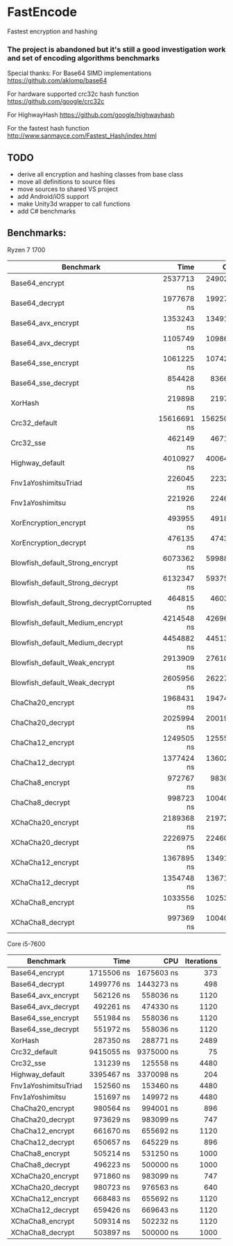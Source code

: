 # FastEncode
Fastest encryption and hashing

### The project is abandoned but it's still a good investigation work and set of encoding algorithms benchmarks 

Special thanks:
For Base64 SIMD implementations
https://github.com/aklomp/base64

For hardware supported crc32c hash function
https://github.com/google/crc32c

For HighwayHash
https://github.com/google/highwayhash

For the fastest hash function
http://www.sanmayce.com/Fastest_Hash/index.html

## TODO

* derive all encryption and hashing classes from base class
* move all definitions to source files
* move sources to shared VS project
* add Android/iOS support
* make Unity3d wrapper to call functions
* add C# benchmarks  

## Benchmarks:

Ryzen 7 1700

|Benchmark                                 |        Time |          CPU | Iterations | 
|------------------------------------------|------------:|-------------:|-----------:| 
|Base64_encrypt                            |  2537713 ns |   2490234 ns |        320 |
|Base64_decrypt                            |  1977678 ns |   1992754 ns |        345 |
|Base64_avx_encrypt                        |  1353243 ns |   1349147 ns |        498 |
|Base64_avx_decrypt                        |  1105749 ns |   1098633 ns |        640 |
|Base64_sse_encrypt                        |  1061225 ns |   1074219 ns |        640 |
|Base64_sse_decrypt                        |   854428 ns |    836680 ns |        747 |
|XorHash                                   |   219898 ns |    219702 ns |       2987 |
|Crc32_default                             | 15616691 ns |  15625000 ns |         41 |
|Crc32_sse                                 |   462149 ns |    467115 ns |       1338 |
|Highway_default                           |  4010927 ns |   4006410 ns |        195 |
|Fnv1aYoshimitsuTriad                      |   226045 ns |    223214 ns |       2800 |
|Fnv1aYoshimitsu                           |   221926 ns |    224609 ns |       3200 |
|XorEncryption_encrypt                     |   493955 ns |    491879 ns |       1493 |
|XorEncryption_decrypt                     |   476135 ns |    474330 ns |       1120 |
|Blowfish_default_Strong_encrypt           |  6073362 ns |   5998884 ns |        112 |
|Blowfish_default_Strong_decrypt           |  6132347 ns |   5937500 ns |        100 |
|Blowfish_default_Strong_decryptCorrupted  |   464815 ns |    460379 ns |       1120 |
|Blowfish_default_Medium_encrypt           |  4214548 ns |   4269622 ns |        172 |
|Blowfish_default_Medium_decrypt           |  4454882 ns |   4451308 ns |        172 |
|Blowfish_default_Weak_encrypt             |  2913909 ns |   2761044 ns |        249 |
|Blowfish_default_Weak_decrypt             |  2605956 ns |   2622768 ns |        280 |
|ChaCha20_encrypt                          |  1968431 ns |   1947464 ns |        345 |
|ChaCha20_decrypt                          |  2025994 ns |   2001953 ns |        320 |
|ChaCha12_encrypt                          |  1249505 ns |   1255580 ns |        560 |
|ChaCha12_decrypt                          |  1377424 ns |   1360212 ns |        448 |
|ChaCha8_encrypt                           |   972767 ns |    983099 ns |        747 |
|ChaCha8_decrypt                           |   998723 ns |   1004016 ns |        747 |
|XChaCha20_encrypt                         |  2189368 ns |   2197266 ns |        320 |
|XChaCha20_decrypt                         |  2226975 ns |   2246094 ns |        320 |
|XChaCha12_encrypt                         |  1367895 ns |   1349147 ns |        498 |
|XChaCha12_decrypt                         |  1354748 ns |   1367188 ns |        560 |
|XChaCha8_encrypt                          |  1033556 ns |   1025391 ns |        640 |
|XChaCha8_decrypt                          |   997369 ns |   1004016 ns |        747 |
 
Core i5-7600

|Benchmark                                 |        Time |          CPU | Iterations | 
|------------------------------------------|------------:|-------------:|-----------:| 
|Base64_encrypt                            |  1715506 ns |   1675603 ns |        373 |
|Base64_decrypt                            |  1499776 ns |   1443273 ns |        498 |
|Base64_avx_encrypt                        |   562126 ns |    558036 ns |       1120 |
|Base64_avx_decrypt                        |   492261 ns |    474330 ns |       1120 |
|Base64_sse_encrypt                        |   551984 ns |    558036 ns |       1120 |
|Base64_sse_decrypt                        |   551972 ns |    558036 ns |       1120 |
|XorHash                                   |   287350 ns |    288771 ns |       2489 |
|Crc32_default                             |  9415055 ns |   9375000 ns |         75 |
|Crc32_sse                                 |   131239 ns |    125558 ns |       4480 |
|Highway_default                           |  3395467 ns |   3370098 ns |        204 |
|Fnv1aYoshimitsuTriad                      |   152560 ns |    153460 ns |       4480 |
|Fnv1aYoshimitsu                           |   151697 ns |    149972 ns |       4480 |
|ChaCha20_encrypt                          |   980564 ns |    994001 ns |        896 |
|ChaCha20_decrypt                          |   973629 ns |    983099 ns |        747 |
|ChaCha12_encrypt                          |   661670 ns |    655692 ns |       1120 |
|ChaCha12_decrypt                          |   650657 ns |    645229 ns |        896 |
|ChaCha8_encrypt                           |   505214 ns |    531250 ns |       1000 |
|ChaCha8_decrypt                           |   496223 ns |    500000 ns |       1000 |
|XChaCha20_encrypt                         |   971860 ns |    983099 ns |        747 |
|XChaCha20_decrypt                         |   980723 ns |    976563 ns |        640 |
|XChaCha12_encrypt                         |   668483 ns |    655692 ns |       1120 |
|XChaCha12_decrypt                         |   659426 ns |    669643 ns |       1120 |
|XChaCha8_encrypt                          |   509314 ns |    502232 ns |       1120 |
|XChaCha8_decrypt                          |   503897 ns |    500000 ns |       1000 |
